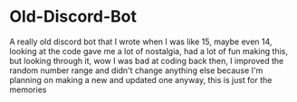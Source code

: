 # Old-Discord-Bot
A really old discord bot that I wrote when I was like 15, maybe even 14, looking at the code gave me a lot of nostalgia, had a lot of fun making this, but looking through it, wow I was bad at coding back then, I improved the random number range and didn't change anything else because I'm planning on making a new and updated one anyway, this is just for the memories
